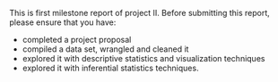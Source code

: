 This is first milestone report of project II. Before submitting this report, please ensure that you have:
- completed a project proposal 
- compiled a data set, wrangled and cleaned it
- explored it with descriptive statistics and visualization techniques
- explored it with inferential statistics techniques.
